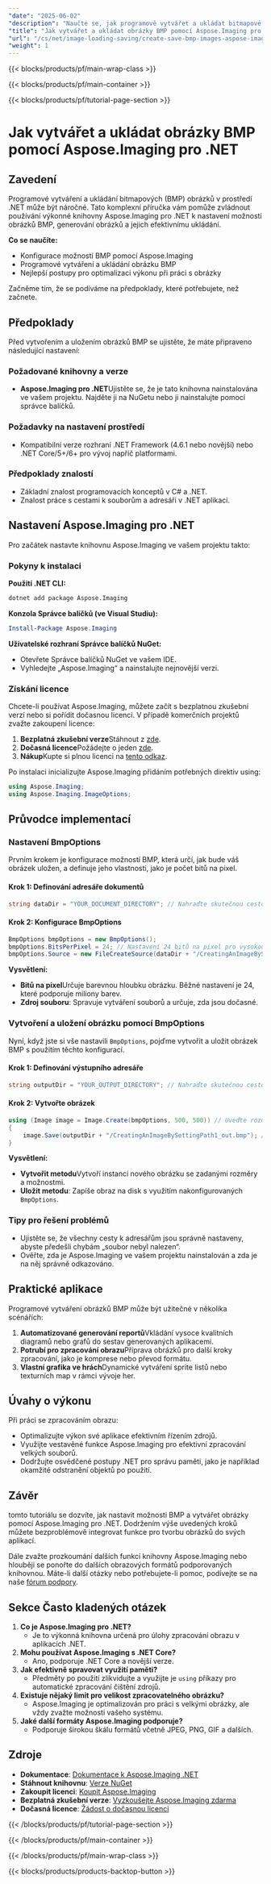 ```yaml
---
"date": "2025-06-02"
"description": "Naučte se, jak programově vytvářet a ukládat bitmapové (BMP) obrázky pomocí Aspose.Imaging pro .NET. Postupujte podle tohoto podrobného návodu, jak konfigurovat možnosti BMP, generovat obrázky a optimalizovat výkon."
"title": "Jak vytvářet a ukládat obrázky BMP pomocí Aspose.Imaging pro .NET – podrobný návod"
"url": "/cs/net/image-loading-saving/create-save-bmp-images-aspose-imaging-net/"
"weight": 1
---
```


{{< blocks/products/pf/main-wrap-class >}}

{{< blocks/products/pf/main-container >}}

{{< blocks/products/pf/tutorial-page-section >}}
# Jak vytvářet a ukládat obrázky BMP pomocí Aspose.Imaging pro .NET

## Zavedení

Programové vytváření a ukládání bitmapových (BMP) obrázků v prostředí .NET může být náročné. Tato komplexní příručka vám pomůže zvládnout používání výkonné knihovny Aspose.Imaging pro .NET k nastavení možností obrázků BMP, generování obrázků a jejich efektivnímu ukládání.

**Co se naučíte:**
- Konfigurace možností BMP pomocí Aspose.Imaging
- Programové vytváření a ukládání obrázku BMP
- Nejlepší postupy pro optimalizaci výkonu při práci s obrázky

Začněme tím, že se podíváme na předpoklady, které potřebujete, než začnete.

## Předpoklady

Před vytvořením a uložením obrázků BMP se ujistěte, že máte připraveno následující nastavení:

### Požadované knihovny a verze
- **Aspose.Imaging pro .NET**Ujistěte se, že je tato knihovna nainstalována ve vašem projektu. Najděte ji na NuGetu nebo ji nainstalujte pomocí správce balíčků.
  
### Požadavky na nastavení prostředí
- Kompatibilní verze rozhraní .NET Framework (4.6.1 nebo novější) nebo .NET Core/5+/6+ pro vývoj napříč platformami.

### Předpoklady znalostí
- Základní znalost programovacích konceptů v C# a .NET.
- Znalost práce s cestami k souborům a adresáři v .NET aplikaci.

## Nastavení Aspose.Imaging pro .NET

Pro začátek nastavte knihovnu Aspose.Imaging ve vašem projektu takto:

### Pokyny k instalaci

**Použití .NET CLI:**
```bash
dotnet add package Aspose.Imaging
```

**Konzola Správce balíčků (ve Visual Studiu):**
```powershell
Install-Package Aspose.Imaging
```

**Uživatelské rozhraní Správce balíčků NuGet:**
- Otevřete Správce balíčků NuGet ve vašem IDE.
- Vyhledejte „Aspose.Imaging“ a nainstalujte nejnovější verzi.

### Získání licence
Chcete-li používat Aspose.Imaging, můžete začít s bezplatnou zkušební verzí nebo si pořídit dočasnou licenci. V případě komerčních projektů zvažte zakoupení licence:
1. **Bezplatná zkušební verze**Stáhnout z [zde](https://releases.aspose.com/imaging/net/).
2. **Dočasná licence**Požádejte o jeden [zde](https://purchase.aspose.com/temporary-license/).
3. **Nákup**Kupte si plnou licenci na [tento odkaz](https://purchase.aspose.com/buy).

Po instalaci inicializujte Aspose.Imaging přidáním potřebných direktiv using:
```csharp
using Aspose.Imaging;
using Aspose.Imaging.ImageOptions;
```

## Průvodce implementací

### Nastavení BmpOptions
Prvním krokem je konfigurace možností BMP, která určí, jak bude váš obrázek uložen, a definuje jeho vlastnosti, jako je počet bitů na pixel.

#### Krok 1: Definování adresáře dokumentů
```csharp
string dataDir = "YOUR_DOCUMENT_DIRECTORY"; // Nahraďte skutečnou cestou k adresáři
```

#### Krok 2: Konfigurace BmpOptions
```csharp
BmpOptions bmpOptions = new BmpOptions();
bmpOptions.BitsPerPixel = 24; // Nastavení 24 bitů na pixel pro vysokou barevnou hloubku
bmpOptions.Source = new FileCreateSource(dataDir + "/CreatingAnImageBySettingPath_out.bmp", false);
```
**Vysvětlení:**
- **Bitů na pixel**Určuje barevnou hloubku obrázku. Běžné nastavení je 24, které podporuje miliony barev.
- **Zdroj souboru**: Spravuje vytváření souborů a určuje, zda jsou dočasné.

### Vytvoření a uložení obrázku pomocí BmpOptions
Nyní, když jste si vše nastavili `BmpOptions`, pojďme vytvořit a uložit obrázek BMP s použitím těchto konfigurací.

#### Krok 1: Definování výstupního adresáře
```csharp
string outputDir = "YOUR_OUTPUT_DIRECTORY"; // Nahraďte skutečnou cestou k adresáři
```

#### Krok 2: Vytvořte obrázek
```csharp
using (Image image = Image.Create(bmpOptions, 500, 500)) // Uveďte rozměry (šířka x výška)
{
    image.Save(outputDir + "/CreatingAnImageBySettingPath1_out.bmp"); // Uložte soubor BMP
}
```
**Vysvětlení:**
- **Vytvořit metodu**Vytvoří instanci nového obrázku se zadanými rozměry a možnostmi.
- **Uložit metodu**: Zapíše obraz na disk s využitím nakonfigurovaných `BmpOptions`.

### Tipy pro řešení problémů
- Ujistěte se, že všechny cesty k adresářům jsou správně nastaveny, abyste předešli chybám „soubor nebyl nalezen“.
- Ověřte, zda je Aspose.Imaging ve vašem projektu nainstalován a zda je na něj správně odkazováno.

## Praktické aplikace
Programové vytváření obrázků BMP může být užitečné v několika scénářích:
1. **Automatizované generování reportů**Vkládání vysoce kvalitních diagramů nebo grafů do sestav generovaných aplikacemi.
2. **Potrubí pro zpracování obrazu**Příprava obrázků pro další kroky zpracování, jako je komprese nebo převod formátu.
3. **Vlastní grafika ve hrách**Dynamické vytváření sprite listů nebo texturních map v rámci vývoje her.

## Úvahy o výkonu
Při práci se zpracováním obrazu:
- Optimalizujte výkon své aplikace efektivním řízením zdrojů.
- Využijte vestavěné funkce Aspose.Imaging pro efektivní zpracování velkých souborů.
- Dodržujte osvědčené postupy .NET pro správu paměti, jako je například okamžité odstranění objektů po použití.

## Závěr
tomto tutoriálu se dozvíte, jak nastavit možnosti BMP a vytvářet obrázky pomocí Aspose.Imaging pro .NET. Dodržením výše uvedených kroků můžete bezproblémově integrovat funkce pro tvorbu obrázků do svých aplikací.

Dále zvažte prozkoumání dalších funkcí knihovny Aspose.Imaging nebo hlouběji se ponořte do dalších obrazových formátů podporovaných knihovnou. Máte-li další otázky nebo potřebujete-li pomoc, podívejte se na naše [fórum podpory](https://forum.aspose.com/c/imaging/10).

## Sekce Často kladených otázek
1. **Co je Aspose.Imaging pro .NET?**
   - Je to výkonná knihovna určená pro úlohy zpracování obrazu v aplikacích .NET.
2. **Mohu používat Aspose.Imaging s .NET Core?**
   - Ano, podporuje .NET Core a novější verze.
3. **Jak efektivně spravovat využití paměti?**
   - Předměty po použití zlikvidujte a využijte je `using` příkazy pro automatické zpracování čištění zdrojů.
4. **Existuje nějaký limit pro velikost zpracovatelného obrázku?**
   - Aspose.Imaging je optimalizován pro práci s velkými obrázky, ale vždy zvažte možnosti vašeho systému.
5. **Jaké další formáty Aspose.Imaging podporuje?**
   - Podporuje širokou škálu formátů včetně JPEG, PNG, GIF a dalších.

## Zdroje
- **Dokumentace**: [Dokumentace k Aspose.Imaging .NET](https://reference.aspose.com/imaging/net/)
- **Stáhnout knihovnu**: [Verze NuGet](https://releases.aspose.com/imaging/net/)
- **Zakoupit licenci**: [Koupit Aspose.Imaging](https://purchase.aspose.com/buy)
- **Bezplatná zkušební verze**: [Vyzkoušejte Aspose.Imaging zdarma](https://releases.aspose.com/imaging/net/)
- **Dočasná licence**: [Žádost o dočasnou licenci](https://purchase.aspose.com/temporary-license/)

{{< /blocks/products/pf/tutorial-page-section >}}

{{< /blocks/products/pf/main-container >}}

{{< /blocks/products/pf/main-wrap-class >}}

{{< blocks/products/products-backtop-button >}}